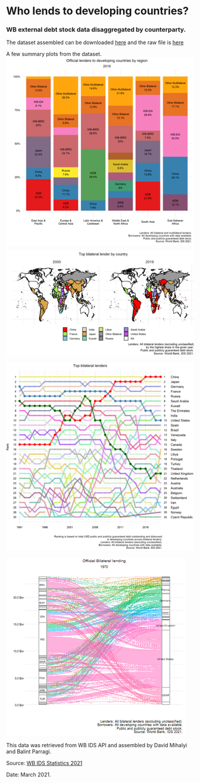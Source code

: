 # Who lends to developing countries? 
### WB external debt stock data disaggregated by counterparty.

The dataset assembled can be downloaded [here](data/WB_IDS_2021_final.xlsx)  and the raw file is [here](data/raw_IDS_all_debt_pos.csv) 

A few summary plots from the dataset.
![IDS by region](plots/plot_IDS_region.png)

![IDS map](plots/plot_bilat_map_large.png)

![IDS snake](plots/plot_snake_1990.png)

![IDS flow](plots/IDS_bilat_snap.gif)

This data was retrieved from WB IDS API and assembled by David Mihalyi and Balint Parragi.

Source: [WB IDS Statistics 2021](https://datatopics.worldbank.org/debt/ids/)
		
Date: March 2021.		
